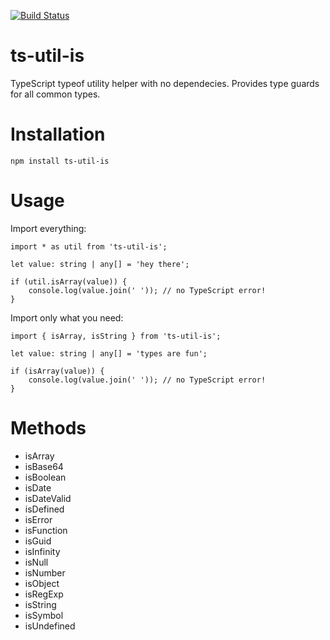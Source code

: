 [![Build Status](https://travis-ci.org/justinlettau/ts-util-is.svg?branch=master)](https://travis-ci.org/justinlettau/ts-util-is)

# ts-util-is
TypeScript typeof utility helper with no dependecies. Provides type guards for all common types.

# Installation
```
npm install ts-util-is
```

# Usage
Import everything:
```
import * as util from 'ts-util-is';

let value: string | any[] = 'hey there';

if (util.isArray(value)) {
    console.log(value.join(' ')); // no TypeScript error!
}
```

Import only what you need:
```
import { isArray, isString } from 'ts-util-is';

let value: string | any[] = 'types are fun';

if (isArray(value)) {
    console.log(value.join(' ')); // no TypeScript error!
}
```

# Methods
- isArray
- isBase64
- isBoolean
- isDate
- isDateValid
- isDefined
- isError
- isFunction
- isGuid
- isInfinity
- isNull
- isNumber
- isObject
- isRegExp
- isString
- isSymbol
- isUndefined
